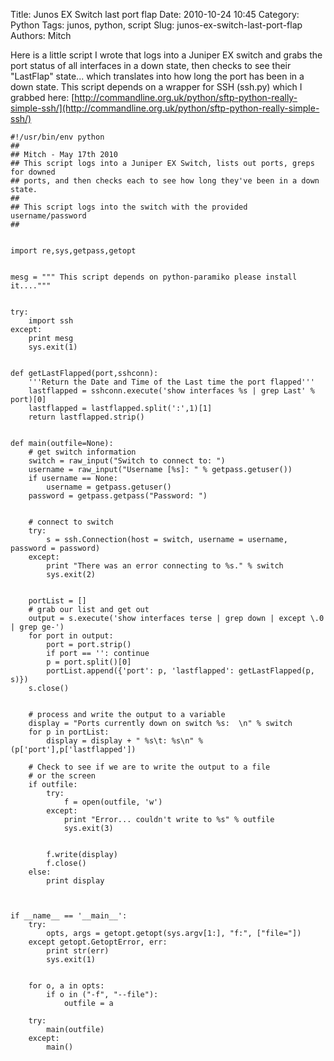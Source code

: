 Title: Junos EX Switch last port flap
Date: 2010-10-24 10:45
Category: Python
Tags: junos, python, script
Slug: junos-ex-switch-last-port-flap
Authors: Mitch

Here is a little script I wrote that logs into a Juniper EX switch and grabs the port status of all interfaces in a down state, then checks to see their "LastFlap" state... which translates into how long the port has been in a down state.
This script depends on a wrapper for SSH (ssh.py) which I grabbed here: [http://commandline.org.uk/python/sftp-python-really-simple-ssh/](http://commandline.org.uk/python/sftp-python-really-simple-ssh/)

    #!/usr/bin/env python
    ##
    ## Mitch - May 17th 2010
    ## This script logs into a Juniper EX Switch, lists out ports, greps for downed
    ## ports, and then checks each to see how long they've been in a down state.
    ##
    ## This script logs into the switch with the provided username/password
    ##
  
  
    import re,sys,getpass,getopt
  
  
    mesg = """ This script depends on python-paramiko please install it...."""
  
  
    try:
        import ssh
    except:
        print mesg
        sys.exit(1)
  
  
    def getLastFlapped(port,sshconn):
        '''Return the Date and Time of the Last time the port flapped'''
        lastflapped = sshconn.execute('show interfaces %s | grep Last' % port)[0]
        lastflapped = lastflapped.split(':',1)[1]
        return lastflapped.strip()
  
  
    def main(outfile=None):
        # get switch information
        switch = raw_input("Switch to connect to: ")
        username = raw_input("Username [%s]: " % getpass.getuser())
        if username == None:
            username = getpass.getuser()
        password = getpass.getpass("Password: ")
  
  
        # connect to switch
        try:
            s = ssh.Connection(host = switch, username = username, password = password)
        except:
            print "There was an error connecting to %s." % switch
            sys.exit(2)
  
  
        portList = []
        # grab our list and get out
        output = s.execute('show interfaces terse | grep down | except \.0 | grep ge-')
        for port in output:
            port = port.strip()
            if port == '': continue
            p = port.split()[0]
            portList.append({'port': p, 'lastflapped': getLastFlapped(p, s)})
        s.close()
  
  
        # process and write the output to a variable
        display = "Ports currently down on switch %s:  \n" % switch
        for p in portList:
            display = display + " %s\t: %s\n" % (p['port'],p['lastflapped'])
      
        # Check to see if we are to write the output to a file
        # or the screen
        if outfile: 
            try:    
                f = open(outfile, 'w')
            except:
                print "Error... couldn't write to %s" % outfile
                sys.exit(3)
  
  
            f.write(display)
            f.close()
        else:
            print display
      
  
  
    if __name__ == '__main__':
        try:
            opts, args = getopt.getopt(sys.argv[1:], "f:", ["file="])
        except getopt.GetoptError, err:
            print str(err)
            sys.exit(1)
  

        for o, a in opts:
            if o in ("-f", "--file"):
                outfile = a
      
        try:
            main(outfile)
        except:
            main()
  

